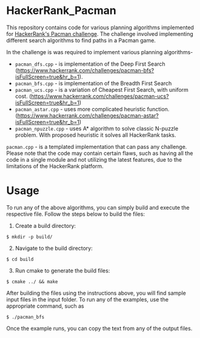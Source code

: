 # HackerRank_Pacman
This repository contains code for various planning algorithms implemented for [HackerRank's Pacman challenge](https://www.hackerrank.com/domains/ai?filters%5Bsubdomains%5D%5B%5D=astar-search). The challenge involved implementing different search algorithms to find paths in a Pacman game.


In the challenge is was required to implement various planning algorithms- 
- `pacman_dfs.cpp` - is implementation of the Deep First Search (https://www.hackerrank.com/challenges/pacman-bfs?isFullScreen=true&hr_b=1).
- `pacman_bfs.cpp` - is implementation of the Breadth First Search
- `pacman_ucs.cpp` - is a variation of Cheapest First Search, with uniform cost. (https://www.hackerrank.com/challenges/pacman-ucs?isFullScreen=true&hr_b=1)
- `pacman_astar.cpp` - uses more complicated heuristic function. (https://www.hackerrank.com/challenges/pacman-astar?isFullScreen=true&hr_b=1)
- `pacman_npuzzle.cpp` - uses A* algorithm to solve classic N-puzzle problem. With proposed heuristic it solves all HackerRank tasks.

`pacman.cpp` - is a templated implementation that can pass any challenge. Please note that the code may contain certain flaws, such as having all the code in a single module and not utilizing the latest features, due to the limitations of the HackerRank platform.

# Usage
To run any of the above algorithms, you can simply build and execute the respective file. Follow the steps below to build the files:

1. Create a build directory:

`$ mkdir -p build/ `

2. Navigate to the build directory:

`$ cd build `

3. Run cmake to generate the build files:

`$ cmake ../ && make`

After building the files using the instructions above, you will find sample input files in the input folder. To run any of the examples, use the appropriate command, such as 

`$ ./pacman_bfs`

Once the example runs, you can copy the text from any of the output files.

